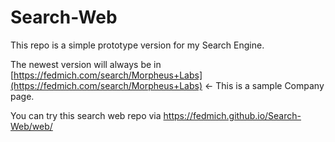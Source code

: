 # Search-Web

This repo is a simple prototype version for my Search Engine.

The newest version will always be in [https://fedmich.com/search/Morpheus+Labs](https://fedmich.com/search/Morpheus+Labs) <- This is a sample Company page.

You can try this search web repo via
https://fedmich.github.io/Search-Web/web/
